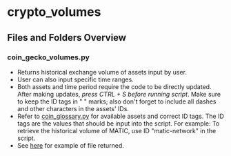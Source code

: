 # crypto_volumes

## Files and Folders Overview

### coin_gecko_volumes.py

- Returns historical exchange volume of assets input by user.
- User can also input specific time ranges.
- Both assets and time period require the code to be directly updated. After making updates, _press CTRL + S before running script_. Make sure to keep the ID tags in " " marks; also don't forget to include all dashes and other characters in the assets' IDs.
- Refer to [coin_glossary.py](https://github.com/check-sked/crypto_data_resources/blob/main/crypto_prices/coin_glossary.py) for available assets and correct ID tags. The ID tags are the values that should be input into the script. For example: To retrieve the historical volume of MATIC, use ID "matic-network" in the script.
- See [here](https://github.com/check-sked/crypto_data_resources/blob/main/csv_examples/crypto_volumes/crypto_volumes.csv) for example of file returned.
